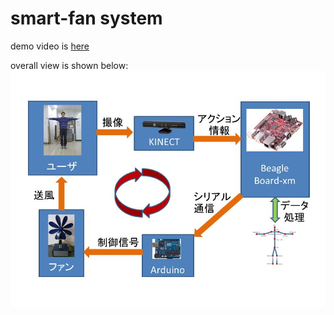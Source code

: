 # smart-fan system

demo video is [here](https://www.youtube.com/watch?v=-ix_eAK4lDo)

overall view is shown below:
![overall](https://github.com/chinbat/smart-fan/blob/master/overall_view.jpg)
